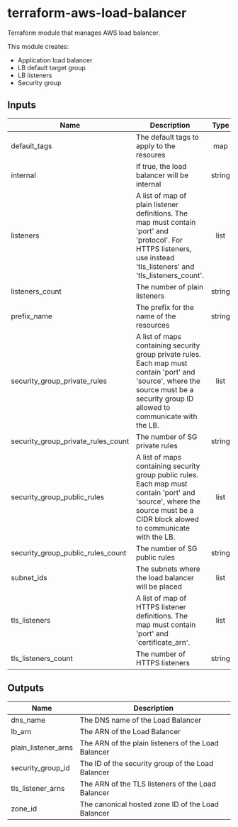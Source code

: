 # terraform-aws-load-balancer

Terraform module that manages AWS load balancer.

This module creates:

- Application load balancer
- LB default target group
- LB listeners
- Security group


## Inputs

| Name | Description | Type | Default | Required |
|------|-------------|:----:|:-----:|:-----:|
| default\_tags | The default tags to apply to the resoures | map | `<map>` | no |
| internal | If true, the load balancer will be internal | string | `"true"` | no |
| listeners | A list of map of plain listener definitions. The map must contain 'port' and 'protocol'.   For HTTPS listeners, use instead 'tls_listeners' and 'tls_listeners_count'. | list | `<list>` | no |
| listeners\_count | The number of plain listeners | string | `"0"` | no |
| prefix\_name | The prefix for the name of the resources | string | `"my"` | no |
| security\_group\_private\_rules | A list of maps containing security group private rules.   Each map must contain 'port' and 'source', where the source must be a   security group ID allowed to communicate with the LB. | list | `<list>` | no |
| security\_group\_private\_rules\_count | The number of SG private rules | string | `"0"` | no |
| security\_group\_public\_rules | A list of maps containing security group public rules.   Each map must contain 'port' and 'source', where the source must be a   CIDR block alowed to communicate with the LB. | list | `<list>` | no |
| security\_group\_public\_rules\_count | The number of SG public rules | string | `"0"` | no |
| subnet\_ids | The subnets where the load balancer will be placed | list | n/a | yes |
| tls\_listeners | A list of map of HTTPS listener definitions. The map must contain 'port' and 'certificate_arn'. | list | `<list>` | no |
| tls\_listeners\_count | The number of HTTPS listeners | string | `"0"` | no |

## Outputs

| Name | Description |
|------|-------------|
| dns\_name | The DNS name of the Load Balancer |
| lb\_arn | The ARN of the Load Balancer |
| plain\_listener\_arns | The ARN of the plain listeners of the Load Balancer |
| security\_group\_id | The ID of the security group of the Load Balancer |
| tls\_listener\_arns | The ARN of the TLS listeners of the Load Balancer |
| zone\_id | The canonical hosted zone ID of the Load Balancer |

